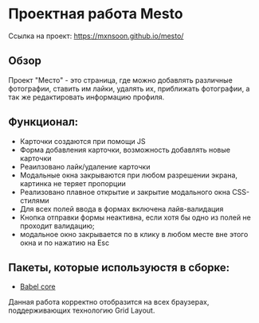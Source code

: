 ﻿# Проектная работа Mesto
 
 Ссылка на проект: https://mxnsoon.github.io/mesto/

## Обзор

Проект "Место" - это страница, где можно добавлять различные фотографии, ставить им лайки, удалять их, приближать фотографии, а так же редактировать информацию профиля.

## Функционал:

- Карточки создаются при помощи JS
- Форма добавления карточки, возможность добавлять новые карточки
- Реаилзовано лайк/удаление карточки
- Модальные окна закрываются при любом разрешении экрана, картинка не теряет пропорции
- Реализовано плавное открытие и закрытие модального окна CSS-стилями
- Для всех полей ввода в формах включена лайв-валидация
- Кнопка отправки формы неактивна, если хотя бы одно из полей не проходит валидацию;
- модальное окно закрывается по в клику в любом месте вне этого окна и по нажатию на Esc

## Пакеты, которые используюстя в сборке:

- [Babel core](https://github.com/babel/babel/tree/master/packages/babel-core)



Данная работа корректно отобразится на всех браузерах, поддерживающих технологию Grid Layout.
